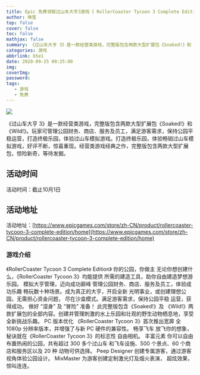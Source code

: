 ```yaml
---
title: Epic 免费领取过山车大亨3游戏《 RollerCoaster Tycoon 3 Complete Edition 》
author: 唤笙
top: false
cover: false
toc: false
mathjax: false
summary: 《过山车大亨 3》是一款经营类游戏，完整版包含两款大型扩展包《Soaked!》和《Wild!》。
categories: 游戏
abbrlink: b5e1
date: 2020-09-25 09:25:00
img:
coverImg:
password:
tags:
   - 游戏
   - 免费
---
```

![](https://img1.gamersky.com/image2020/09/20200924wzh_3/gamersky_01origin_01_2020924191789.jpg)

 《过山车大亨 3》是一款经营类游戏，完整版包含两款大型扩展包《Soaked!》和《Wild!》。玩家可管理公园财务、商店、服务及员工，满足游客需求，保持公园平稳运营，打造终极乐园，体验过山车模拟游戏。打造终极乐园，体验畅销过山车模拟游戏，好评不断，惊喜重现。经营类游戏经典之作，完整版包含两款大型扩展包，惊险新奇，等待发掘。
## 活动时间
活动时间：截止10月1日
## 活动地址
活动地址：[https://www.epicgames.com/store/zh-CN/product/rollercoaster-tycoon-3-complete-edition/home](https://www.epicgames.com/store/zh-CN/product/rollercoaster-tycoon-3-complete-edition/home)

### 游戏介绍

《RollerCoaster Tycoon 3 Complete Edition》
你的公园，你做主
无论你想创建什么，《RollerCoaster Tycoon 3》均能提供
所需的建造工具，助你自由建造梦想游乐园。
模拟大亨管理，迈向成功巅峰
管理公园财务、商店、服务及员工，体验成功乐趣
畅玩数十种场景。成为真正的大亨，开启全新
光明事业，或创建理想公园，无需担心资金问题，
尽在沙盒模式。满足游客需求，保持公园平稳
运营，获得成功。
做好 “湿身” 及 “冒险” 准备！
此完整版包含《Soaked!》及
《Wild!》两款扩展包的全部内容。创建并管理刺激的水上乐园和壮观的野生动物栖息地，享受全新挑战乐趣。
PC 版本优化
《RollerCoaster Tycoon 3》首次推出宽屏
全 1080p 分辨率版本，并增强了与新 PC 硬件的兼容性。
畅享飞车
放飞你的想象，秘诀就在《RollerCoaster Tycoon 3》的标志性
自由相机。
丰富元素
你可以自由布置热闹的公园，共有超过 300 多个过山车
和飞车设施、500 个景点、60 个商店和服务区以及 20 种
动物可供选择。
Peep Designer
创建专属游客，通过游客视角体验公园设计。
MixMaster
为游客创建定制激光灯及烟火表演，
超炫效果，惊叫连连。